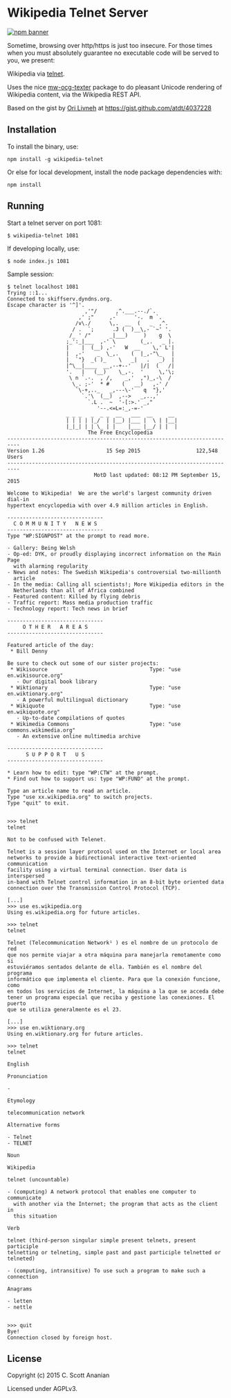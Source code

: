 # Wikipedia Telnet Server
[![npm banner][npm-banner-image]][npm-package-link]

Sometime, browsing over http/https is just too insecure.
For those times when you must absolutely guarantee no executable code
will be served to you, we present:

Wikipedia via [telnet].

Uses the nice [mw-ocg-texter] package to do pleasant Unicode rendering
of Wikipedia content, via the Wikipedia REST API.

Based on the gist by [Ori Livneh] at https://gist.github.com/atdt/4037228

## Installation
To install the binary, use:
```
npm install -g wikipedia-telnet
```

Or else for local development, install the node package dependencies with:
```
npm install
```

## Running

Start a telnet server on port 1081:
```
$ wikipedia-telnet 1081
```

If developing locally, use:
```
$ node index.js 1081
```

Sample session:
```
$ telnet localhost 1081
Trying ::1...
Connected to skiffserv.dyndns.org.
Escape character is '^]'.
                         ,'"/      ,^.___.--./`.
                       ,' ;"     ,-`     '-.  m `.
                      /v\./      \,.  __  (   _  ,^.
                     / .  `;      .J (  )__\,- `~' '.
                    /_ ' /"      _|___)     )    g  \
                   ;_':_|___  ,-' \        (_,.   _ |.
                   |    |  (__) ,-'   W  __    \,' L'|
                   |  ,-'    _  \_,.    (  |_,-"\_   |
                   |  `"}  _( )_    \   _|   .   _)  |
                   |^\__|____  __,--+--'   |/|  (   /|
                   '.   |   (__)    \_,-.  '     \,'\;
                    \ n `.-.  , /,    _,'  ,")_,-\  /
                     \_. ;-'  * #    (   __)   ,-' /
                      `\-+,.._   _,---\-'   q  "},'
                        `.'\  (__)  ,-->   _,..,'
                          `.L .  ~  '-[:>.' _,"
                             '--.<=L=:_,-=-'
                   _ _ _   _  _ _  __   ___  __     __
                   | | | | |_/  | |__) |___ |  \ | |__|
                   |_|_| | | \_ | |    |___ |__/ | |  |
                          The Free Encyclopedia
--------------------------------------------------------------------------
Version 1.26                    15 Sep 2015                  122,548 Users
--------------------------------------------------------------------------
                            MotD last updated: 08:12 PM September 15, 2015

Welcome to Wikipedia!  We are the world's largest community driven dial-in
hypertext encyclopedia with over 4.9 million articles in English.

-------------------------------
  C O M M U N I T Y   N E W S
-------------------------------
Type "WP:SIGNPOST" at the prompt to read more.

- Gallery: Being Welsh
- Op-ed: DYK, or proudly displaying incorrect information on the Main Page
  with alarming regularity
- News and notes: The Swedish Wikipedia's controversial two-millionth
  article
- In the media: Calling all scientists!; More Wikipedia editors in the
  Netherlands than all of Africa combined
- Featured content: Killed by flying debris
- Traffic report: Mass media production traffic
- Technology report: Tech news in brief

-------------------------------
     O T H E R   A R E A S
-------------------------------

Featured article of the day:
 * Bill Denny

Be sure to check out some of our sister projects:
 * Wikisource                                 Type: "use en.wikisource.org"
   - Our digital book library
 * Wiktionary                                 Type: "use en.wiktionary.org"
   - A powerful multilingual dictionary
 * Wikiquote                                  Type: "use en.wikiquote.org"
   - Up-to-date compilations of quotes
 * Wikimedia Commons                          Type: "use commons.wikimedia.org"
   - An extensive online multimedia archive

-------------------------------
      S U P P O R T   U S
-------------------------------

* Learn how to edit: type "WP:CTW" at the prompt.
* Find out how to support us: type "WP:FUND" at the prompt.

Type an article name to read an article.
Type "use xx.wikipedia.org" to switch projects.
Type "quit" to exit.


>>> telnet
telnet

Not to be confused with Telenet.

Telnet is a session layer protocol used on the Internet or local area
networks to provide a bidirectional interactive text-oriented communication
facility using a virtual terminal connection. User data is interspersed
in-band with Telnet control information in an 8-bit byte oriented data
connection over the Transmission Control Protocol (TCP).

[...]
>>> use es.wikipedia.org
Using es.wikipedia.org for future articles.

>>> telnet
telnet

Telnet (Telecommunication Network¹ ) es el nombre de un protocolo de red
que nos permite viajar a otra máquina para manejarla remotamente como si
estuviéramos sentados delante de ella. También es el nombre del programa
informático que implementa el cliente. Para que la conexión funcione, como
en todos los servicios de Internet, la máquina a la que se acceda debe
tener un programa especial que reciba y gestione las conexiones. El puerto
que se utiliza generalmente es el 23.

[...]
>>> use en.wiktionary.org
Using en.wiktionary.org for future articles.

>>> telnet
telnet

English

Pronunciation

-

Etymology

telecommunication network

Alternative forms

- Telnet
- TELNET

Noun

Wikipedia

telnet ‎(uncountable)

- (computing) A network protocol that enables one computer to communicate
  with another via the Internet; the program that acts as the client in
  this situation

Verb

telnet ‎(third-person singular simple present telnets, present participle
telnetting or telneting, simple past and past participle telnetted or
telneted)

- (computing, intransitive) To use such a program to make such a connection

Anagrams

- letten
- nettle


>>> quit
Bye!
Connection closed by foreign host.
```
## License

Copyright (c) 2015 C. Scott Ananian

Licensed under AGPLv3.

[mw-ocg-texter]: https://github.com/wikimedia/mediawiki-extensions-Collection-OfflineContentGenerator-text_renderer
[telnet]:        https://en.wikipedia.org/wiki/Telnet
[Ori Livneh]:    https://github.com/atdt/

[npm-banner-image]: https://nodei.co/npm/wikipedia-telnet.png
[npm-package-link]: https://www.npmjs.com/package/wikipedia-telnet
